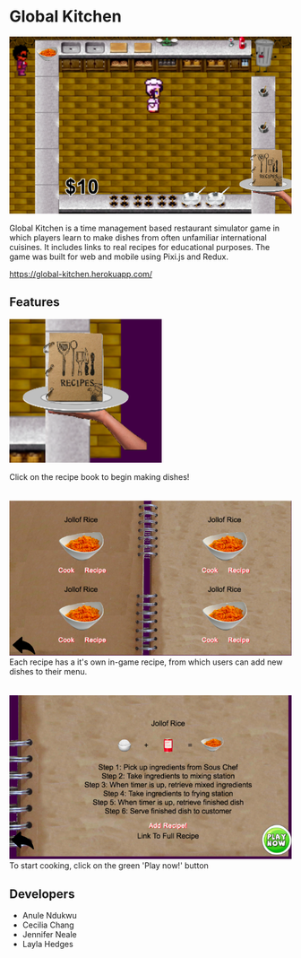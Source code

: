 # Global Kitchen

![Global Kitchen gameplay](/global-kitchen_gameplay.png)

Global Kitchen is a time management based restaurant simulator game in which
players learn to make dishes from often unfamiliar international cuisines. It
includes links to real recipes for educational purposes. The game was built for
web and mobile using Pixi.js and Redux.

https://global-kitchen.herokuapp.com/

## Features

![recipe book close up](/recipe-book-sous-chef.png)

Click on the recipe book to begin making dishes!
<br/>
<br/>
<br>
![Recipe book view](/recipe-book.png)
Each recipe has a it's own in-game recipe, from which users can add new dishes to their menu.
<br>
<br>
<br>
![Single recipe view](/single-recipe-view.png)
To start cooking, click on the green 'Play now!' button

## Developers

* Anule Ndukwu
* Cecilia Chang
* Jennifer Neale
* Layla Hedges
